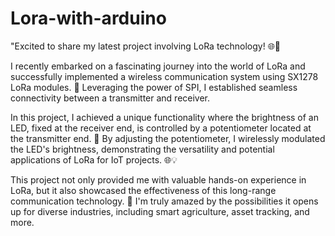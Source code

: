 # Lora-with-arduino

"Excited to share my latest project involving LoRa technology! 🌐🔌

I recently embarked on a fascinating journey into the world of LoRa and successfully implemented a wireless communication system using SX1278 LoRa modules. 📡 Leveraging the power of SPI, I established seamless connectivity between a transmitter and receiver.

In this project, I achieved a unique functionality where the brightness of an LED, fixed at the receiver end, is controlled by a potentiometer located at the transmitter end. 🌟 By adjusting the potentiometer, I wirelessly modulated the LED's brightness, demonstrating the versatility and potential applications of LoRa for IoT projects. 🌐💡

This project not only provided me with valuable hands-on experience in LoRa, but it also showcased the effectiveness of this long-range communication technology. 📶 I'm truly amazed by the possibilities it opens up for diverse industries, including smart agriculture, asset tracking, and more.

